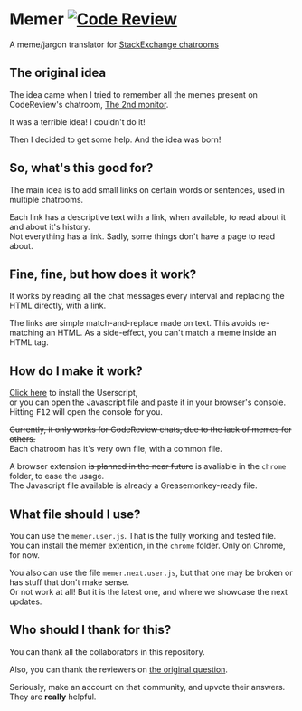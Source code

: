 # Memer [![Code Review](http://www.zomis.net/codereview/shield/?qid=96724)](http://codereview.stackexchange.com/q/96724/53773)
A meme/jargon translator for [StackExchange chatrooms][sen]

## The original idea

The idea came when I tried to remember all the memes present on CodeReview's chatroom, [The 2nd monitor][the_2nd_monitor].

It was a terrible idea! I couldn't do it!

Then I decided to get some help. And the idea was born!

## So, what's this good for?

The main idea is to add small links on certain words or sentences, used in multiple chatrooms.

Each link has a descriptive text with a link, when available, to read about it and about it's history.  
Not everything has a link. Sadly, some things don't have a page to read about.

## Fine, fine, but how does it work?

It works by reading all the chat messages every interval and replacing the HTML directly, with a link.

The links are simple match-and-replace made on text. This avoids re-matching an HTML. As a side-effect, you can't match a meme inside an HTML tag.

## How do I make it work?

[Click here][userscript_installer] to install the Userscript,  
or you can open the Javascript file and paste it in your browser's console. Hitting <kbd>F12</kbd> will open the console for you.

<del>Currently, it only works for CodeReview chats, due to the lack of memes for others.</del>  
Each chatroom has it's very own file, with a common file.

A browser extension <del>is planned in the near future</del> is avaliable in the `chrome` folder, to ease the usage.  
The Javascript file available is already a Greasemonkey-ready file.

## What file should I use?

You can use the `memer.user.js`. That is the fully working and tested file.  
You can install the memer extention, in the `chrome` folder. Only on Chrome, for now.

You also can use the file `memer.next.user.js`, but that one may be broken or has stuff that don't make sense.  
Or not work at all! But it is the latest one, and where we showcase the next updates.

## Who should I thank for this?

You can thank all the collaborators in this repository.

Also, you can thank the reviewers on [the original question][original_question].

Seriously, make an account on that community, and upvote their answers. They are **really** helpful.

[sen]:http://chat.stackexchange.com
[the_2nd_monitor]:http://chat.stackexchange.com/rooms/8595/the-2nd-monitor
[userscript_installer]:https://github.com/ismael-miguel/memer/raw/master/memer.next.user.js
[original_question]:http://codereview.stackexchange.com/questions/96724/the-2nd-monitor-chatroom-translator
